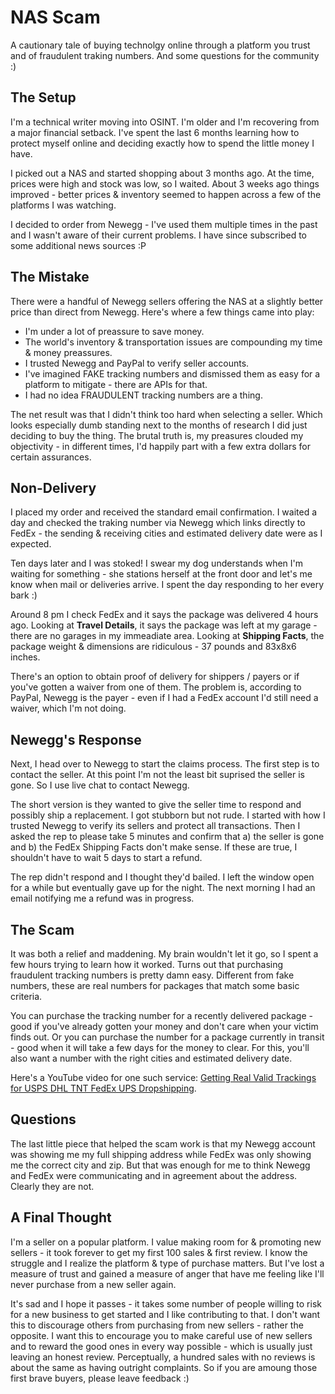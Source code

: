 # NAS Scam

A cautionary tale of buying technolgy online through a platform you trust and of fraudulent traking numbers. And some questions for the community :)

## The Setup

I'm a technical writer moving into OSINT. I'm older and I'm recovering from a major financial setback. I've spent the last 6 months learning how to protect myself online and deciding exactly how to spend the little money I have. 

I picked out a NAS and started shopping about 3 months ago. At the time, prices were high and stock was low, so I waited. About 3 weeks ago things improved - better prices & inventory seemed to happen across a few of the platforms I was watching. 

I decided to order from Newegg - I've used them multiple times in the past and I wasn't aware of their current problems. I have since subscribed to some additional news sources :P

## The Mistake

There were a handful of Newegg sellers offering the NAS at a slightly better price than direct from Newegg. Here's where a few things came into play:

* I'm under a lot of preassure to save money.
* The world's inventory & transportation issues are compounding my time & money preassures.
* I trusted Newegg and PayPal to verify seller accounts.
* I've imagined FAKE tracking numbers and dismissed them as easy for a platform to mitigate - there are APIs for that. 
* I had no idea FRAUDULENT tracking numbers are a thing.

The net result was that I didn't think too hard when selecting a seller. Which looks especially dumb standing next to the months of research I did just deciding to buy the thing. The brutal truth is, my preasures clouded my objectivity - in different times, I'd happily part with a few extra dollars for certain assurances. 

## Non-Delivery

I placed my order and received the standard email confirmation. I waited a day and checked the traking number via Newegg which links directly to FedEx - the sending & receiving cities and estimated delivery date were as I expected. 

Ten days later and I was stoked! I swear my dog understands when I'm waiting for something - she stations herself at the front door and let's me know when mail or deliveries arrive. I spent the day responding to her every bark :) 

Around 8 pm I check FedEx and it says the package was delivered 4 hours ago. Looking at **Travel Details**, it says the package was left at my garage - there are no garages in my immeadiate area. Looking at **Shipping Facts**, the package weight & dimensions are ridiculous - 37 pounds and 83x8x6 inches. 

There's an option to obtain proof of delivery for shippers / payers or if you've gotten a waiver from one of them. The problem is, according to PayPal, Newegg is the payer - even if I had a FedEx account I'd still need a waiver, which I'm not doing. 

## Newegg's Response

Next, I head over to Newegg to start the claims process. The first step is to contact the seller. At this point I'm not the least bit suprised the seller is gone. So I use live chat to contact Newegg. 

The short version is they wanted to give the seller time to respond and possibly ship a replacement. I got stubborn but not rude. I started with how I trusted Newegg to verify its sellers and protect all transactions. Then I asked the rep to please take 5 minutes and confirm that a) the seller is gone and b) the FedEx Shipping Facts don't make sense. If these are true, I shouldn't have to wait 5 days to start a refund. 

The rep didn't respond and I thought they'd bailed. I left the window open for a while but eventually gave up for the night. The next morning I had an email notifying me a refund was in progress. 

## The Scam

It was both a relief and maddening. My brain wouldn't let it go, so I spent a few hours trying to learn how it worked. Turns out that purchasing fraudulent tracking numbers is pretty damn easy. Different from fake numbers, these are real numbers for packages that match some basic criteria. 

You can purchase the tracking number for a recently delivered package - good if you've already gotten your money and don't care when your victim finds out. Or you can purchase the number for a package currently in transit - good when it will take a few days for the money to clear. For this, you'll also want a number with the right cities and estimated delivery date. 

Here's a YouTube video for one such service: [Getting Real Valid Trackings for USPS DHL TNT FedEx UPS Dropshipping](https://www.youtube.com/watch?v=720FOVEFndY).

## Questions

The last little piece that helped the scam work is that my Newegg account was showing me my full shipping address while FedEx was only showing me the correct city and zip. But that was enough for me to think Newegg and FedEx were communicating and in agreement about the address. Clearly they are not. 


## A Final Thought

I'm a seller on a popular platform. I value making room for & promoting new sellers - it took forever to get my first 100 sales & first review. I know the struggle and I realize the platform & type of purchase matters. But I've lost a measure of trust and gained a measure of anger that have me feeling like I'll never purchase from a new seller again. 

It's sad and I hope it passes - it takes some number of people willing to risk for a new business to get started and I like contributing to that. I don't want this to discourage others from purchasing from new sellers - rather the opposite. I want this to encourage you to make careful use of new sellers and to reward the good ones in every way possible - which is usually just leaving an honest review. Perceptually, a hundred sales with no reviews is about the same as having outright complaints. So if you are amoung those first brave buyers, please leave feedback :)











